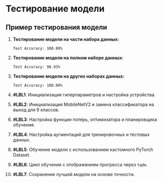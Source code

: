 # Тестирование модели

## Пример тестирования модели

1. **Тестирование модели на части набора данных:**
    ```plaintext
    Test Accuracy: 100.00%
    ```

2. **Тестирование модели на полном наборе данных:**
    ```plaintext
    Test Accuracy: 98.93%
    ```

3. **Тестирование модели на других наборах данных:**
    ```plaintext
    Test Accuracy: 100.00%
    ```
    
1. **#LBL1**: Инициализация гиперпараметров и настройка устройства.
2. **#LBL2**: Инициализация MobileNetV2 и замена классификатора на выход для 9 классов.
3. **#LBL3**: Настройка функции потерь, оптимизатора и планировщика обучения.
4. **#LBL4**: Настройка аугментаций для тренировочных и тестовых данных.
5. **#LBL5**: Обучение модели с использованием кастомного PyTorch Dataset.
6. **#LBL6**: Цикл обучения с отображением прогресса через `tqdm`.
7. **#LBL7**: Сохранение лучшей модели на основе точности.
